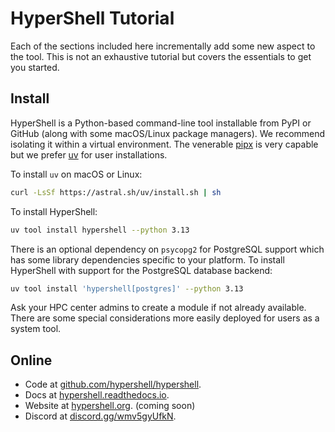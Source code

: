 HyperShell Tutorial
===================


Each of the sections included here incrementally add some new aspect to the tool.
This is not an exhaustive tutorial but covers the essentials to get you started.


## Install

HyperShell is a Python-based command-line tool installable from PyPI or GitHub
(along with some macOS/Linux package managers). We recommend isolating it within
a virtual environment. The venerable [pipx](https://pipx.pypa.io/stable/) is very
capable but we prefer [uv](https://docs.astral.sh/uv/getting-started/installation/) for user installations.

To install `uv` on macOS or Linux:

```sh
curl -LsSf https://astral.sh/uv/install.sh | sh
```

To install HyperShell:

```sh
uv tool install hypershell --python 3.13
```

There is an optional dependency on `psycopg2` for PostgreSQL support which has
some library dependencies specific to your platform. To install HyperShell
with support for the PostgreSQL database backend:

```sh
uv tool install 'hypershell[postgres]' --python 3.13
```

Ask your HPC center admins to create a module if not already available.
There are some special considerations more easily deployed for users as a system tool.


## Online

* Code at [github.com/hypershell/hypershell](https://github.com/hypershell/hypershell).
* Docs at [hypershell.readthedocs.io](https://hypershell.readthedocs.io).
* Website at [hypershell.org](https://hypershell.org). (coming soon)
* Discord at [discord.gg/wmv5gyUfkN](https://discord.gg/wmv5gyUfkN).

